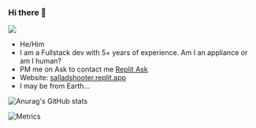 ### Hi there 👋

![](https://komarev.com/ghpvc/?username=SalladShooter&color=brightgreen)

- He/Him 
- I am a Fullstack dev with 5+ years of experience. Am I an appliance or am I human?
- PM me on Ask to contact me [Replit Ask](https://ask.replit.com/u/salladshooter/summary)
- Website: [salladshooter.replit.app](https://salladshooter.replit.app)
- I may be from Earth...

![Anurag's GitHub stats](https://github-readme-stats.vercel.app/api?username=salladshooter&show_icons=true&theme=dark)

![Metrics](https://metrics.lecoq.io/SalladShooter?template=classic&repositories.forks=true&languages=1&lines=1&habits=1&stars=1&achievements=1&fortune=1&base=header%2C%20activity%2C%20community%2C%20repositories%2C%20metadata&base.indepth=false&base.hireable=false&base.skip=false&languages=false&languages.limit=8&languages.threshold=0%25&languages.other=false&languages.colors=github&languages.sections=most-used&languages.indepth=false&languages.analysis.timeout=15&languages.analysis.timeout.repositories=7.5&languages.categories=markup%2C%20programming&languages.recent.categories=markup%2C%20programming&languages.recent.load=300&languages.recent.days=14&lines=false&lines.sections=base&lines.repositories.limit=4&lines.history.limit=1&lines.delay=0&stars=false&stars.limit=4&habits=false&habits.from=200&habits.days=14&habits.facts=true&habits.charts=false&habits.charts.type=classic&habits.trim=false&habits.languages.limit=8&habits.languages.threshold=0%25&achievements=false&achievements.threshold=C&achievements.secrets=true&achievements.display=detailed&achievements.limit=0&fortune=false&config.timezone=America%2FChicago)
